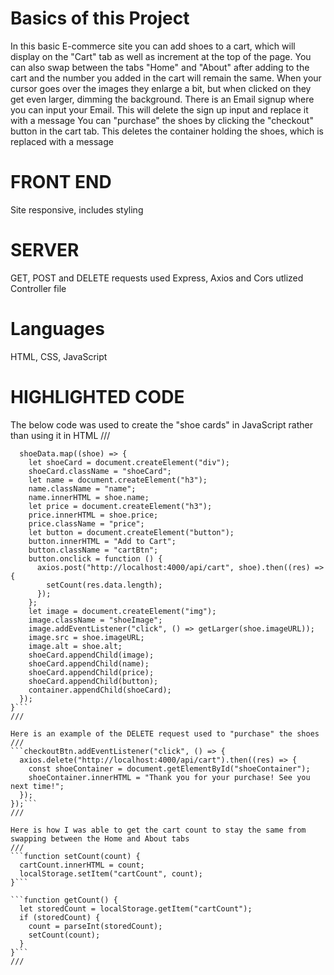 # Basics of this Project
In this basic E-commerce site you can add shoes to a cart, which will display on the "Cart" tab as well as increment at the top of the page.
You can also swap between the tabs "Home" and "About" after adding to the cart and the number you added in the cart will remain the same.
When your cursor goes over the images they enlarge a bit, but when clicked on they get even larger, dimming the background.
There is an Email signup where you can input your Email. This will delete the sign up input and replace it with a message
You can "purchase" the shoes by clicking the "checkout" button in the cart tab. This deletes the container holding the shoes, which is replaced with a message

# FRONT END
Site responsive, includes styling

# SERVER
GET, POST and DELETE requests used
Express, Axios and Cors utlized 
Controller file

# Languages
HTML, CSS, JavaScript

# HIGHLIGHTED CODE
The below code was used to create the "shoe cards" in JavaScript rather than using it in HTML
///
```function displayShoeData(shoeData) {
  shoeData.map((shoe) => {
    let shoeCard = document.createElement("div");
    shoeCard.className = "shoeCard";
    let name = document.createElement("h3");
    name.className = "name";
    name.innerHTML = shoe.name;
    let price = document.createElement("h3");
    price.innerHTML = shoe.price;
    price.className = "price";
    let button = document.createElement("button");
    button.innerHTML = "Add to Cart";
    button.className = "cartBtn";
    button.onclick = function () {
      axios.post("http://localhost:4000/api/cart", shoe).then((res) => {
        setCount(res.data.length);
      });
    };
    let image = document.createElement("img");
    image.className = "shoeImage";
    image.addEventListener("click", () => getLarger(shoe.imageURL));
    image.src = shoe.imageURL;
    image.alt = shoe.alt;
    shoeCard.appendChild(image);
    shoeCard.appendChild(name);
    shoeCard.appendChild(price);
    shoeCard.appendChild(button);
    container.appendChild(shoeCard);
  });
}```
///

Here is an example of the DELETE request used to "purchase" the shoes
///
```checkoutBtn.addEventListener("click", () => {
  axios.delete("http://localhost:4000/api/cart").then((res) => {
    const shoeContainer = document.getElementById("shoeContainer");
    shoeContainer.innerHTML = "Thank you for your purchase! See you next time!";
  });
});```
///

Here is how I was able to get the cart count to stay the same from swapping between the Home and About tabs
///
```function setCount(count) {
  cartCount.innerHTML = count;
  localStorage.setItem("cartCount", count);
}```

```function getCount() {
  let storedCount = localStorage.getItem("cartCount");
  if (storedCount) {
    count = parseInt(storedCount);
    setCount(count);
  }
}```
///

